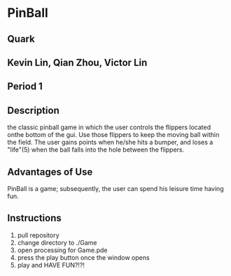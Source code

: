 # PinBall

## Quark
## Kevin Lin, Qian Zhou, Victor Lin
## Period 1

## Description
the classic pinball game in which the user controls the flippers located onthe bottom of the gui. Use those flippers to keep the moving ball within the field. The user gains points when he/she hits a bumper, and loses a "life"(5) when the ball falls into the hole between the flippers.

## Advantages of Use
PinBall is a game; subsequently, the user can spend his leisure time having fun.

## Instructions
1) pull repository
2) change directory to ./Game
3) open processing for Game.pde
4) press the play button once the window opens
5) play and HAVE FUN?!?!
